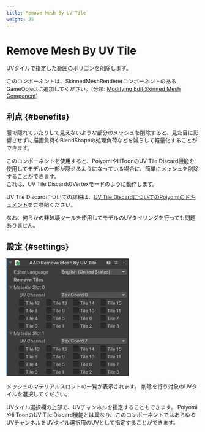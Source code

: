 ```yaml
---
title: Remove Mesh By UV Tile
weight: 25
---
```


# Remove Mesh By UV Tile

UVタイルで指定した範囲のポリゴンを削除します。

このコンポーネントは、SkinnedMeshRendererコンポーネントのあるGameObjectに追加してください。(分類: [Modifying Edit Skinned Mesh Component](../../component-kind/edit-skinned-mesh-components#modifying-component))

## 利点 {#benefits}

服で隠れていたりして見えないような部分のメッシュを削除すると、見た目に影響させずに描画負荷やBlendShapeの処理負荷などを減らして軽量化することができます。

このコンポーネントを使用すると、PoiyomiやlilToonのUV Tile Discard機能を使用してモデルの一部が隠せるようになっている場合に、簡単にメッシュを削除することができます。\
これは、UV Tile DiscardのVertexモードのように動作します。

UV Tile Discardについての詳細は、[UV Tile DiscardについてのPoiyomiのドキュメント][UV Tile Discard]をご参照ください。

なお、何らかの非破壊ツールを使用してモデルのUVタイリングを行っても問題ありません。

[UV Tile Discard]: https://www.poiyomi.com/special-fx/uv-tile-discard

## 設定 {#settings}

![component.png](component.png)

メッシュのマテリアルスロットの一覧が表示されます。
削除を行う対象のUVタイルを選択してください。

UVタイル選択欄の上部で、UVチャンネルを指定することもできます。
PoiyomiやlilToonのUV Tile Discard機能とは異なり、このコンポーネントではあらゆるUVチャンネルをUVタイル選択用のUVとして指定することができます。
